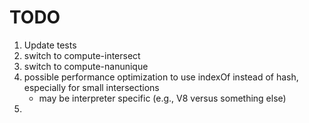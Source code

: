 TODO
====

1. Update tests
2. switch to compute-intersect
3. switch to compute-nanunique
4. possible performance optimization to use indexOf instead of hash, especially for small intersections
	-	may be interpreter specific (e.g., V8 versus something else)
5. 

